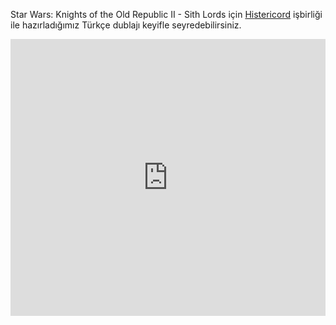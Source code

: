 Star Wars: Knights of the Old Republic II - Sith Lords için [Histericord](https://www.instagram.com/histericord/) işbirliği ile hazırladığımız Türkçe dublajı keyifle seyredebilirsiniz.

<iframe width="100%" height="443" src="https://www.youtube.com/embed/0Iouo_4Im-A" title="Star Wars: Knights of the Old Republic II - Sith Lords w/ Histericord [Dublaj Çalışması]" frameborder="0" allow="accelerometer; autoplay; clipboard-write; encrypted-media; gyroscope; picture-in-picture" allowfullscreen></iframe>


